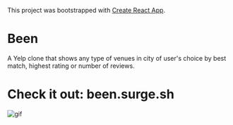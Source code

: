 This project was bootstrapped with [Create React App](https://github.com/facebook/create-react-app).

# Been

A Yelp clone that shows any type of venues in city of user's choice by best match, highest rating or number of reviews.

# Check it out: been.surge.sh

![gif](src/Components/App/been.gif)
